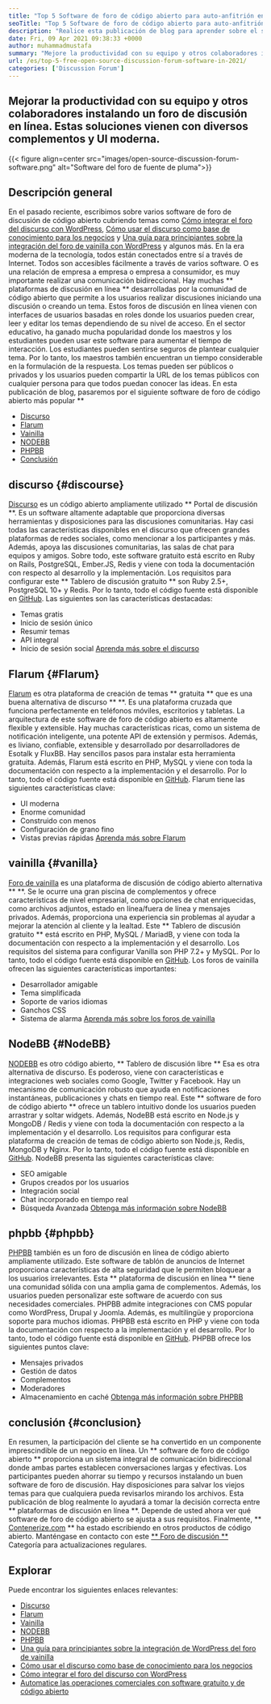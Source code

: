 ```yaml
---
title: "Top 5 Software de foro de código abierto para auto-anfitrión en 2021" 
seoTitle: "Top 5 Software de foro de código abierto para auto-anfitrión en 2021" 
description: "Realice esta publicación de blog para aprender sobre el software del foro de código abierto gratuito que incluye Discurso, Flarum, Vanilla, NodeBB y PHPBB." 
date: Fri, 09 Apr 2021 09:38:33 +0000
author: muhammadmustafa
summary: "Mejore la productividad con su equipo y otros colaboradores instalando un foro de discusión en línea. Estas soluciones vienen con diversos complementos y UI moderna." 
url: /es/top-5-free-open-source-discussion-forum-software-in-2021/
categories: ['Discussion Forum']
---
```


## Mejorar la productividad con su equipo y otros colaboradores instalando un foro de discusión en línea. Estas soluciones vienen con diversos complementos y UI moderna.

{{< figure align=center src="images/open-source-discussion-forum-software.png" alt="Software del foro de fuente de pluma">}}


## **Descripción general**
En el pasado reciente, escribimos sobre varios software de foro de discusión de código abierto cubriendo temas como [Cómo integrar el foro del discurso con WordPress][1], [Cómo usar el discurso como base de conocimiento para los negocios][2] y [ Una guía para principiantes sobre la integración del foro de vainilla con WordPress][3] y algunos más. En la era moderna de la tecnología, todos están conectados entre sí a través de Internet. Todos son accesibles fácilmente a través de varios software. O es una relación de empresa a empresa o empresa a consumidor, es muy importante realizar una comunicación bidireccional. Hay muchas ** plataformas de discusión en línea ** desarrolladas por la comunidad de código abierto que permite a los usuarios realizar discusiones iniciando una discusión o creando un tema.
Estos foros de discusión en línea vienen con interfaces de usuarios basadas en roles donde los usuarios pueden crear, leer y editar los temas dependiendo de su nivel de acceso. En el sector educativo, ha ganado mucha popularidad donde los maestros y los estudiantes pueden usar este software para aumentar el tiempo de interacción. Los estudiantes pueden sentirse seguros de plantear cualquier tema. Por lo tanto, los maestros también encuentran un tiempo considerable en la formulación de la respuesta. Los temas pueden ser públicos o privados y los usuarios pueden compartir la URL de los temas públicos con cualquier persona para que todos puedan conocer las ideas. En esta publicación de blog, pasaremos por el siguiente software de foro de código abierto más popular **
  * [Discurso][4]
  * [Flarum][5]
  * [Vainilla][6]
  * [NODEBB][7]
  * [PHPBB][8]
  * [Conclusión][9]

## discurso {#discourse}
[Discurso][10] es un código abierto ampliamente utilizado ** Portal de discusión **. Es un software altamente adaptable que proporciona diversas herramientas y disposiciones para las discusiones comunitarias. Hay casi todas las características disponibles en el discurso que ofrecen grandes plataformas de redes sociales, como mencionar a los participantes y más. Además, apoya las discusiones comunitarias, las salas de chat para equipos y amigos. Sobre todo, este software gratuito está escrito en Ruby on Rails, PostgreSQL, Ember.JS, Redis y viene con toda la documentación con respecto al desarrollo y la implementación. Los requisitos para configurar este ** Tablero de discusión gratuito ** son Ruby 2.5+, PostgreSQL 10+ y Redis. Por lo tanto, todo el código fuente está disponible en [GitHub][11].
Las siguientes son las características destacadas:
  * Temas gratis
  * Inicio de sesión único
  * Resumir temas
  * API integral
  * Inicio de sesión social
[Aprenda más sobre el discurso][12]

## Flarum {#Flarum}
[Flarum][13] es otra plataforma de creación de temas ** gratuita ** que es una buena alternativa de discurso ** **. Es una plataforma cruzada que funciona perfectamente en teléfonos móviles, escritorios y tabletas. La arquitectura de este software de foro de código abierto es altamente flexible y extensible. Hay muchas características ricas, como un sistema de notificación inteligente, una potente API de extensión y permisos. Además, es liviano, confiable, extensible y desarrollado por desarrolladores de Esotalk y FluxBB. Hay sencillos pasos para instalar esta herramienta gratuita. Además, Flarum está escrito en PHP, MySQL y viene con toda la documentación con respecto a la implementación y el desarrollo. Por lo tanto, todo el código fuente está disponible en [GitHub][14].
Flarum tiene las siguientes características clave:
  * UI moderna
  * Enorme comunidad
  * Construido con menos
  * Configuración de grano fino
  * Vistas previas rápidas
[Aprenda más sobre Flarum][15]

## vainilla {#vanilla}
[Foro de vainilla][16] es una plataforma de discusión de código abierto alternativa ** **. Se le ocurre una gran piscina de complementos y ofrece características de nivel empresarial, como opciones de chat enriquecidas, como archivos adjuntos, estado en línea/fuera de línea y mensajes privados. Además, proporciona una experiencia sin problemas al ayudar a mejorar la atención al cliente y la lealtad. Este ** Tablero de discusión gratuito ** está escrito en PHP, MySQL / MariadB, y viene con toda la documentación con respecto a la implementación y el desarrollo. Los requisitos del sistema para configurar Vanilla son PHP 7.2+ y MySQL. Por lo tanto, todo el código fuente está disponible en [GitHub][17].
Los foros de vainilla ofrecen las siguientes características importantes:
  * Desarrollador amigable
  * Tema simplificada
  * Soporte de varios idiomas
  * Ganchos CSS
  * Sistema de alarma
[Aprenda más sobre los foros de vainilla][18]

## NodeBB {#NodeBB}
[NODEBB][19] es otro código abierto, ** Tablero de discusión libre ** Esa es otra alternativa de discurso. Es poderoso, viene con características e integraciones web sociales como Google, Twitter y Facebook. Hay un mecanismo de comunicación robusto que ayuda en notificaciones instantáneas, publicaciones y chats en tiempo real. Este ** software de foro de código abierto ** ofrece un tablero intuitivo donde los usuarios pueden arrastrar y soltar widgets. Además, NodeBB está escrito en Node.js y MongoDB / Redis y viene con toda la documentación con respecto a la implementación y el desarrollo. Los requisitos para configurar esta plataforma de creación de temas de código abierto son Node.js, Redis, MongoDB y Nginx. Por lo tanto, todo el código fuente está disponible en [GitHub][20].
NodeBB presenta las siguientes características clave:
  * SEO amigable
  * Grupos creados por los usuarios
  * Integración social
  * Chat incorporado en tiempo real
  * Búsqueda Avanzada
[Obtenga más información sobre NodeBB][21]

## phpbb {#phpbb}
[PHPBB][22] también es un foro de discusión en línea de código abierto ampliamente utilizado. Este software de tablón de anuncios de Internet proporciona características de alta seguridad que le permiten bloquear a los usuarios irrelevantes. Esta ** plataforma de discusión en línea ** tiene una comunidad sólida con una amplia gama de complementos. Además, los usuarios pueden personalizar este software de acuerdo con sus necesidades comerciales. PHPBB admite integraciones con CMS popular como WordPress, Drupal y Joomla. Además, es multilingüe y proporciona soporte para muchos idiomas. PHPBB está escrito en PHP y viene con toda la documentación con respecto a la implementación y el desarrollo. Por lo tanto, todo el código fuente está disponible en [GitHub][23].
PHPBB ofrece los siguientes puntos clave:
  * Mensajes privados
  * Gestión de datos
  * Complementos
  * Moderadores
  * Almacenamiento en caché
[Obtenga más información sobre PHPBB][24]

## conclusión {#conclusion}
En resumen, la participación del cliente se ha convertido en un componente imprescindible de un negocio en línea. Un ** software de foro de código abierto ** proporciona un sistema integral de comunicación bidireccional donde ambas partes establecen conversaciones largas y efectivas. Los participantes pueden ahorrar su tiempo y recursos instalando un buen software de foro de discusión. Hay disposiciones para salvar los viejos temas para que cualquiera pueda revisarlos mirando los archivos. Esta publicación de blog realmente lo ayudará a tomar la decisión correcta entre ** plataformas de discusión en línea **. Depende de usted ahora ver qué software de foro de código abierto se ajusta a sus requisitos.
Finalmente, ** [Contenerize.com][25] ** ha estado escribiendo en otros productos de código abierto. Manténgase en contacto con este [** Foro de discusión **][26] Categoría para actualizaciones regulares.

## Explorar
Puede encontrar los siguientes enlaces relevantes:
  * [Discurso][10]
  * [Flarum][13]
  * [Vainilla][16]
  * [NODEBB][19]
  * [PHPBB][22]
  * [Una guía para principiantes sobre la integración de WordPress del foro de vainilla][27]
  * [Cómo usar el discurso como base de conocimiento para los negocios][2]
  * [Cómo integrar el foro del discurso con WordPress][1]
  * [Automatice las operaciones comerciales con software gratuito y de código abierto][28]

  
[1]: https://blog.containerize.com/blogging/how-to-integrate-discourse-forum-with-wordpress/
[2]: https://blog.containerize.com/discussion-forum/how-to-use-discourse-as-a-knowledge-base/
[3]: https://blog.containerize.com/blogging/how-to-a-install-plugin-in-wordpress-vanilla-forum/
[4]: #Discourse
[5]: #Flarum
[6]: #Vanilla
[7]: #NodeBB
[8]: #phpBB
[9]: #Conclusion
[10]: https://products.containerize.com/discussion-forum/discourse
[11]: https://github.com/discourse/discourse
[12]: https://www.discourse.org/
[13]: https://products.containerize.com/discussion-forum/flarum
[14]: https://github.com/flarum/flarum
[15]: http://flarum.org
[16]: https://products.containerize.com/discussion-forum/vanilla
[17]: https://github.com/vanilla/vanilla
[18]: https://open.vanillaforums.com/
[19]: https://products.containerize.com/discussion-forum/nodebb
[20]: https://github.com/NodeBB/NodeBB
[21]: https://nodebb.org/
[22]: https://products.containerize.com/discussion-forum/phpbb
[23]: https://github.com/phpbb/phpbb
[24]: https://www.phpbb.com/
[25]: https://www.containerize.com/
[26]: https://products.containerize.com/discussion-forum/
[27]: https://blog.containerize.com/blogging/how-to-a-install-plugin-in-wordpress-vanilla-forum/
[28]: https://blog.containerize.com/blogging/automate-business-operations-using-open-source-software/
